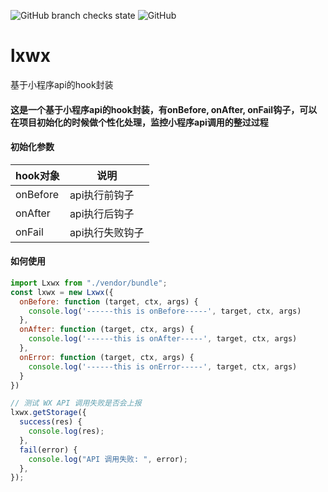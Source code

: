 ![GitHub branch checks state](https://img.shields.io/github/checks-status/azumia/lxwx/main)
![GitHub](https://img.shields.io/github/license/azumia/lxwx)
# lxwx
基于小程序api的hook封装

#### 这是一个基于小程序api的hook封装，有onBefore, onAfter, onFail钩子，可以在项目初始化的时候做个性化处理，监控小程序api调用的整过过程

#### 初始化参数
hook对象 | 说明
---|---
onBefore | api执行前钩子
onAfter | api执行后钩子
onFail | api执行失败钩子


#### 如何使用
``` javascript
import Lxwx from "./vendor/bundle";
const lxwx = new Lxwx({
  onBefore: function (target, ctx, args) {
    console.log('------this is onBefore-----', target, ctx, args)
  },
  onAfter: function (target, ctx, args) {
    console.log('------this is onAfter-----', target, ctx, args)
  },
  onError: function (target, ctx, args) {
    console.log('------this is onError-----', target, ctx, args)
  }
})

// 测试 WX API 调用失败是否会上报   
lxwx.getStorage({
  success(res) {
    console.log(res);
  },
  fail(error) {
    console.log("API 调用失败: ", error);
  },
});
```
